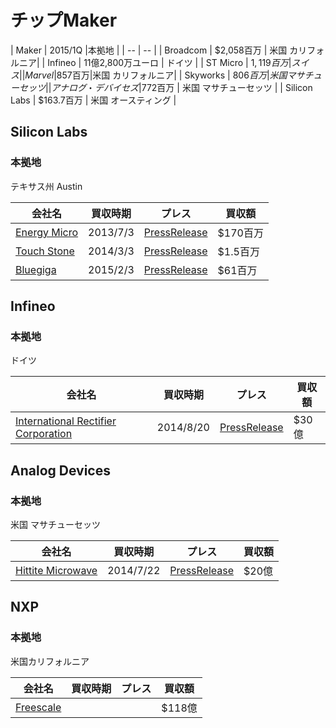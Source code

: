 # チップMaker


| Maker | 2015/1Q |本拠地 |
| -- | -- |
| Broadcom |  $2,058百万 | 米国 カリフォルニア|
| Infineo | 11億2,800万ユーロ | ドイツ |
| ST Micro |  $1,119百万 | スイス|
| Marvel |$857百万|米国 カリフォルニア|
| Skyworks | $806百万 | 米国 マサチューセッツ |
| アナログ・デバイセズ |$772百万 | 米国 マサチューセッツ |
| Silicon Labs | $163.7百万 | 米国 オースティング |

## Silicon Labs

### 本拠地
テキサス州 Austin

| 会社名 | 買収時期 | プレス | 買収額 |
| -- | -- | -- | -- |
| [Energy Micro](http://www.silabs.com/Pages/default.aspx) | 2013/7/3|  [PressRelease](http://news.silabs.com/press-release/corporate-news/silicon-labs-acquire-energy-micro-leader-low-power-arm-cortex-based-mic) | $170百万|
| [Touch Stone](http://www.silabs.com/products/analog/Pages/default.aspx)| 2014/3/3|[PressRelease](http://news.silabs.com/press-release/corporate-news/silicon-labs-acquires-low-power-analog-ic-products) | $1.5百万 | 
| [Bluegiga](http://www.bluegiga.com/) | 2015/2/3 | [PressRelease](http://news.silabs.com/press-release/corporate-news/silicon-labs-acquires-bluegiga-leader-bluetooth-and-wi-fi-connectivity-) | $61百万 |

## Infineo

### 本拠地
ドイツ

| 会社名 | 買収時期 | プレス | 買収額 |
| -- | -- | -- | -- |
| [International Rectifier Corporation](http://www.irf.com/index) | 2014/8/20 | [PressRelease](http://www.infineon.com/cms/jp/about-infineon/press/press-releases/2014/INFXX201408-056.html) | $30億 |
 
## Analog Devices
 
### 本拠地
米国 マサチューセッツ

| 会社名 | 買収時期 | プレス | 買収額 |
| -- | -- | -- | -- |
| [Hittite Microwave](http://www.hittite.com/) | 2014/7/22 | [PressRelease](https://www.hittite.com/press_releases/index.html/view/855) | $20億 |

## NXP

### 本拠地
米国カリフォルニア

| 会社名 | 買収時期 | プレス | 買収額 |
| -- | -- | -- | -- |
| [Freescale](http://www.freescale.com/) | |  | $118億 |





